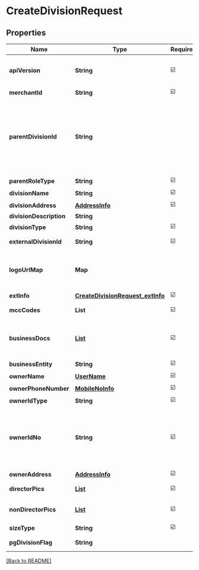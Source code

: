 # CreateDivisionRequest
## Properties

| Name | Type | Required | Description |
| ------------- | ------------- | ------------- | ------------- |
| **apiVersion** | **String** | ☑️ | API Version. As per the respective API reference. Must be > 2 |
| **merchantId** | **String** | ☑️ | Merchant identifier |
| **parentDivisionId** | **String** |  | Parent division identifier. Required when parentRoleType is DIVISION or EXTERNAL_DIVISION. Length depends on parentRoleType - DIVISION (21 max), EXTERNAL_DIVISION (64 max) |
| **parentRoleType** | **String** | ☑️ | Type of parent role |
| **divisionName** | **String** | ☑️ | Division name |
| **divisionAddress** | [**AddressInfo**](AddressInfo.md) | ☑️ |  |
| **divisionDescription** | **String** |  | Division description |
| **divisionType** | **String** | ☑️ | Division type |
| **externalDivisionId** | **String** | ☑️ | External division identifier |
| **logoUrlMap** | **Map** |  | Logo URL map with base64 encoded images. Keys can be LOGO, PC_LOGO, MOBILE_LOGO |
| **extInfo** | [**CreateDivisionRequest_extInfo**](CreateDivisionRequest_extInfo.md) | ☑️ |  |
| **mccCodes** | **List** | ☑️ | Merchant category codes |
| **businessDocs** | [**List**](BusinessDocs.md) | ☑️ | Business documents. \"individu\" entity can only use KTP and SIM. Other entities can use SIUP and NIB |
| **businessEntity** | **String** | ☑️ | Business entity type |
| **ownerName** | [**UserName**](UserName.md) | ☑️ |  |
| **ownerPhoneNumber** | [**MobileNoInfo**](MobileNoInfo.md) | ☑️ |  |
| **ownerIdType** | **String** | ☑️ | Owner identifier type |
| **ownerIdNo** | **String** | ☑️ | Owner identifier number. Length depends on ownerIdType - KTP (16), SIM (12-14), Passport (8), NIB (>=13), SIUP (free text) |
| **ownerAddress** | [**AddressInfo**](AddressInfo.md) | ☑️ |  |
| **directorPics** | [**List**](PicInfo.md) | ☑️ | Director as a PIC of sub merchant |
| **nonDirectorPics** | [**List**](PicInfo.md) | ☑️ | Non director which become a PIC of sub merchant |
| **sizeType** | **String** | ☑️ | Size type |
| **pgDivisionFlag** | **String** |  | Flag if division is type PG |

[[Back to README]](../../../../README.md)
